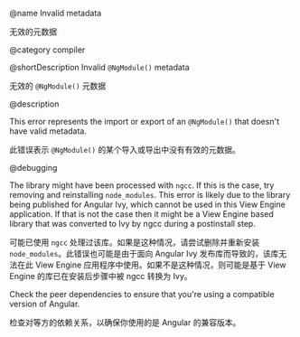 @name Invalid metadata

无效的元数据

@category compiler

@shortDescription Invalid `@NgModule()` metadata

无效的 `@NgModule()` 元数据

@description

This error represents the import or export of an `@NgModule()` that doesn't have valid metadata.

此错误表示 `@NgModule()` 的某个导入或导出中没有有效的元数据。

@debugging

The library might have been processed with `ngcc`.
If this is the case, try removing and reinstalling `node_modules`.
This error is likely due to the library being published for Angular Ivy, which cannot be used in this View Engine application.
If that is not the case then it might be a View Engine based library that was converted to Ivy by ngcc during a postinstall step.

可能已使用 `ngcc` 处理过该库。如果是这种情况，请尝试删除并重新安装 `node_modules`。此错误也可能是由于面向 Angular Ivy 发布库而导致的，该库无法在此 View Engine 应用程序中使用。如果不是这种情况，则可能是基于 View Engine 的库已在安装后步骤中被 ngcc 转换为 Ivy。

Check the peer dependencies to ensure that you're using a compatible version of Angular.

检查对等方的依赖关系，以确保你使用的是 Angular 的兼容版本。
